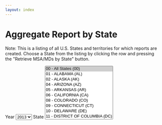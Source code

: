 ```yaml
---
layout: index
---
```


# Aggregate Report by State

Note: This is a listing of all U.S. States and territories for which reports are created. Choose a State from the listing by clicking the row and pressing the "Retrieve MSA/MDs by State" button.

<form class="block__bg">
	<label for="year">Year</label>
	<select>
		<option selected="selected" value="2013">2013</option>
		<option value="2012">2012</option>
		<option value="2011">2011</option>
		<option value="2010">2010</option>
		<option value="2009">2009</option>
		<option value="2008">2008</option>
		<option value="2007">2007</option>
		<option value="2006">2006</option>
		<option value="2005">2005</option>
		<option value="2004">2004</option>
		<option value="2003">2003</option>
		<option value="2002">2002</option>
		<option value="2001">2001</option>
		<option value="2000">2000</option>
		<option value="1999">1999</option>
	</select>
	<label for="state">State</label>
	<select size="10">
		<option selected="selected" value="00">00 - All States (00)</option>
		<option value="01">01 - ALABAMA (AL) </option>
		<option value="02">02 - ALASKA (AK) </option>
		<option value="04">04 - ARIZONA (AZ) </option>
		<option value="05">05 - ARKANSAS (AR) </option>
		<option value="06">06 - CALIFORNIA (CA) </option>
		<option value="08">08 - COLORADO (CO) </option>
		<option value="09">09 - CONNECTICUT (CT) </option>
		<option value="10">10 - DELAWARE (DE) </option>
		<option value="11">11 - DISTRICT OF COLUMBIA (DC) </option>
		<option value="12">12 - FLORIDA (FL) </option>
		<option value="13">13 - GEORGIA (GA) </option>
		<option value="15">15 - HAWAII (HI) </option>
		<option value="16">16 - IDAHO (ID) </option>
		<option value="17">17 - ILLINOIS (IL) </option>
		<option value="18">18 - INDIANA (IN) </option>
		<option value="19">19 - IOWA (IA) </option>
		<option value="20">20 - KANSAS (KS) </option>
		<option value="21">21 - KENTUCKY (KY) </option>
		<option value="22">22 - LOUISIANA (LA) </option>
		<option value="23">23 - MAINE (ME) </option>
		<option value="24">24 - MARYLAND (MD) </option>
		<option value="25">25 - MASSACHUSETTS (MA) </option>
		<option value="26">26 - MICHIGAN (MI) </option>
		<option value="27">27 - MINNESOTA (MN) </option>
		<option value="28">28 - MISSISSIPPI (MS) </option>
		<option value="29">29 - MISSOURI (MO) </option>
		<option value="30">30 - MONTANA (MT) </option>
		<option value="31">31 - NEBRASKA (NE) </option>
		<option value="32">32 - NEVADA (NV) </option>
		<option value="33">33 - NEW HAMPSHIRE (NH) </option>
		<option value="34">34 - NEW JERSEY (NJ) </option>
		<option value="35">35 - NEW MEXICO (NM) </option>
		<option value="36">36 - NEW YORK (NY) </option>
		<option value="37">37 - NORTH CAROLINA (NC) </option>
		<option value="38">38 - NORTH DAKOTA (ND) </option>
		<option value="39">39 - OHIO (OH) </option>
		<option value="40">40 - OKLAHOMA (OK) </option>
		<option value="41">41 - OREGON (OR) </option>
		<option value="42">42 - PENNSYLVANIA (PA) </option>
		<option value="44">44 - RHODE ISLAND (RI) </option>
		<option value="45">45 - SOUTH CAROLINA (SC) </option>
		<option value="46">46 - SOUTH DAKOTA (SD) </option>
		<option value="47">47 - TENNESSEE (TN) </option>
		<option value="48">48 - TEXAS (TX) </option>
		<option value="49">49 - UTAH (UT) </option>
		<option value="50">50 - VERMONT (VT) </option>
		<option value="51">51 - VIRGINIA (VA) </option>
		<option value="53">53 - WASHINGTON (WA) </option>
		<option value="54">54 - WEST VIRGINIA (WV) </option>
		<option value="55">55 - WISCONSIN (WI) </option>
		<option value="56">56 - WYOMING (WY) </option>
		<option value="72">72 - PUERTO RICO (PR) </option>
	</select>
</form>